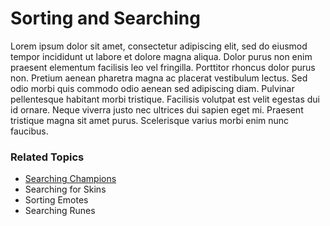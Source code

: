 # Sorting and Searching

Lorem ipsum dolor sit amet, consectetur adipiscing elit, sed do eiusmod tempor incididunt ut labore et dolore magna aliqua. Dolor purus non enim praesent elementum facilisis leo vel fringilla. Porttitor rhoncus dolor purus non. Pretium aenean pharetra magna ac placerat vestibulum lectus. Sed odio morbi quis commodo odio aenean sed adipiscing diam. Pulvinar pellentesque habitant morbi tristique. Facilisis volutpat est velit egestas dui id ornare. Neque viverra justo nec ultrices dui sapien eget mi. Praesent tristique magna sit amet purus. Scelerisque varius morbi enim nunc faucibus.


### Related Topics
- [Searching Champions](searching_champions.md)
- Searching for Skins
- Sorting Emotes
- Searching Runes
